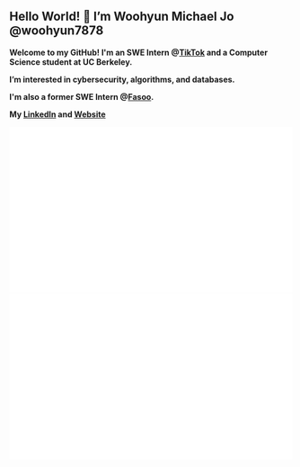 ## Hello World! 👋 I’m Woohyun Michael Jo @woohyun7878 

**Welcome to my GitHub! I'm an SWE Intern @[**TikTok**](https://careers.tiktok.com/) and a Computer Science student at UC Berkeley.**

**I’m interested in cybersecurity, algorithms, and databases.**

**I'm also a former SWE Intern @[**Fasoo**](https://en.fasoo.com/).**

**My [LinkedIn](linkedin.com/in/woohyunmjo) and [Website](woohyunmjo.com)**


<a href="https://github.com/woohyun7878/github-stats">

![](https://github.com/woohyun7878/github-stats/blob/master/generated/overview.svg)
![](https://github.com/woohyun7878/github-stats/blob/master/generated/languages.svg)

</a>
